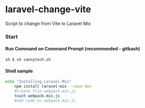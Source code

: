 # laravel-change-vite
Script to change from Vite to Laravel Mix 

### Start
#### Run Command on Command Prompt (recommended - gitbash)
```sh $ sh sannytech.sh ```

#### Shell sample
```sh
echo "Installing Laravel-Mix"
    npm install laravel-mix --save-dev
    #create file webpack.mix.js
    touch webpack.mix.js
    #add code to webpack.mix.js
```
